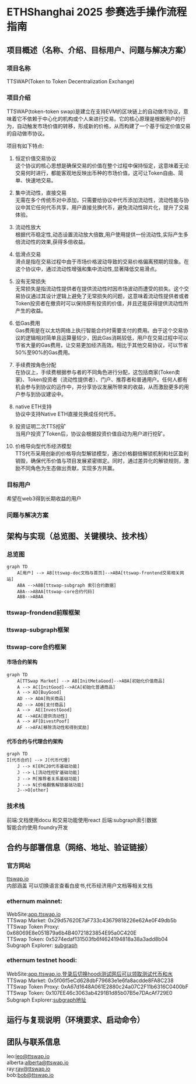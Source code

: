# ETHShanghai 2025 参赛选手操作流程指南
## 项目概述（名称、介绍、目标用户、问题与解决方案）
### 项目名称  
TTSWAP(Token to Token Decentralization Exchange)
### 项目介绍
TTSWAP(token-token swap)是建立在支持EVM的区块链上的自动做市协议，意味着它不依赖于中心化的机构或个人来进行交易。它的核心原理是根据用户的行为，自动触发市场价值的转移，形成新的价格，从而构建了一个基于恒定价值交易的自动做市协议。  

项目有如下特点:

1. 恒定价值交易协议  
  这个协议的核心思想是确保交易的价值在整个过程中保持恒定，这意味着无论交易何时进行，都能客观地反映出币种的市场价值，这可让Token自由、简单、快速地交易。

1. 集中流动性，直接交易  
无需在多个传统币对中添加，只需要给协议中代币添加流动性，流动性能与协议中其它任何代币共享，用户直接兑换代币，避免流动性碎片化，提升了交易体验。

1. 流动性放大  
  根据代币稳定性,动态设置流动放大倍数,用户使用提供一份流动性,实际产生多倍流动性的效果,获得多倍收益。

1. 低滑点交易  
  滑点是指在交易过程中由于市场价格波动导致的交易价格偏离预期的现象。在这个协议中，通过流动性增强和集中流动性,显著降低交易滑点。

1. 没有无常损失  
  无常损失是指流动性提供者在提供流动性时因市场波动而遭受的损失。这个交易协议通过其设计逻辑上避免了无常损失的问题，这意味着流动性提供者或者Token投资者在撤资时可以保持原有投资的价值，并且还能获得提供流动性所产生的收益。

1. 低Gas费用  
  Gas费用是在以太坊网络上执行智能合约时需要支付的费用。由于这个交易协议的逻辑相对简单且运算量较少，因此Gas消耗较低，用户在交易过程中可以节省大量的Gas费用，让交易更加经济高效。相比于其他交易协议，可以节省50%至90%的Gas费用。

1. 手续费按角色分配  
  在协议上，手续费根据参与者的不同角色进行分配，这包括商家(Token卖家)、Token投资者（流动性提供者）、门户、推荐者和普通用户。任何人都有机会参与到协议的运作中，并分享协议发展所带来的收益，从而激励更多的用户参与到协议建设中。

1. native ETH支持  
  协议中支持Native ETH直接兑换成任何代币。

1. 投资证明二次TTS挖矿  
  当用户投资了Token后，协议会根据投资价值自动为用户进行挖矿。

1. 价格导向型代币经济模型  
  TTS代币采用创新的价格导向型解锁模型，通过价格翻倍解锁机制和社区盈利销毁，确保代币价值与项目发展紧密绑定。同时，通过差异化的解锁规则，激励不同角色为生态做出贡献，实现多方共赢。  
### 目标用户  
希望在web3得到长期收益的用户  
### 问题与解决方案  


## 架构与实现（总览图、关键模块、技术栈）
### 总览图
```mermaid
graph TD
    A[用户] --> AB[ttswap-doc文档与首页]-->ABA[ttswap-frontend交易相关网站]
    ABA -->ABB[ttswap-subgraph 索引合约数据]
    ABA-->ABAA[ttswap-core合约代码]
    ABB-->ABAA
```

### ttswap-frondend前羰框架
### ttswap-subgraph框架
### ttswap-core合约框架
#### 市场合约架构
```mermaid
graph TD
    A[TTSwap Market] --> AB[InitMetaGood]-->ABA[初始化价值商品]
    A --> AC[InitGood]-->ACA[初始化普通商品]
    A --> AD[BuyGood]
    AD --> ADA[购买商品]
    AD --> ADB[支付商品]
    A -->  AE[InvestGood]
    AE -->AEA[提供流动性]
    A --> AF[DivestPoof]
    AF -->AFA[移除流动性和得到奖励]
```
#### 代币合约与代理合约架构
```mermaid
graph TD
I[代币合约] --> J[代币代理]
    J --> K[ERC20代币基础功能]
    J --> L[流动性挖矿基础功能]
    J --> M[推荐者关系基础功能]
    J --> N[价格翻售解锁基础功能]
    J-->O[other]
```
### 技术栈
前端:文档使用docu 和交易功能使用react
后端:subgraph索引数据  
智能合约使用:foundry开发  
## 合约与部署信息（网络、地址、验证链接）
### 官方网站
[ttswap.io](https://ttswap.io)  
内部涵盖 可以切换语言查看白皮书,代币经济用户文档等相关文档  

### ethernum mainnet:  
WebSite:[app.ttswap.io](https://app.ttswap.io)  
TTSwap Market: 0x29d57620E7aF733c43679818226e62Ae0F49db5b  
TTSwap Token Proxy: 0x68069E8e051B79a6b4B40721823854E95a0C420E  
TTSwap Token: 0x5274edaf131503fb6f4624194818a38a3add8b04  
Subgraph Explorer: [subgraph](https://api.studio.thegraph.com/query/1685388/ttswap-ethereum/version/latest)  

### ethernum testnet hoodi:
WebSite:[app.ttswap.io,登录后切换hoodi测试网后可以领取测试代币和水](https://app.ttswap.io)  
TTSwap Market: 0x5f06f5eCd628dbF79683e1e6fa8acdde8FA8C238  
TTSwap Token Proxy: 0xA67d1648A061E2880c24a07C2F11b6316C0400bF  
TTSwap Token: 0x107EE46c3063ab4291B1d85b07B5e7DAcAf729E0  
Subgraph Explorer:[subgraph地址](https://thegraph.com/studio/subgraph/ttswap/endpoints/)  

## 运行与复现说明（环境要求、启动命令）


## 团队与联系信息
leo:[leo@ttswap.io](leo@ttswap.io)  
alberta:[alberta@ttswap.io](alberta@ttswap.io)  
ray:[ray@ttswap.io](ray@ttswap.io)  
bob:[bob@ttswap.io](bob@ttswap.io)      
